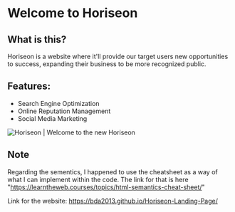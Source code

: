# Welcome to Horiseon

## What is this?
Horiseon is a website where it'll provide our target users new opportunities to success, expanding their business to be more recognized public.

## Features:
* Search Engine Optimization
* Online Reputation Management
* Social Media Marketing

![Horiseon | Welcome to the new Horiseon](https://user-images.githubusercontent.com/129307670/233431516-23654271-f58e-4ad4-91dd-c01f293b877f.png)

## Note
Regarding the sementics, I happened to use the cheatsheet as a way of what I can implement within the code. The link for that is here "https://learntheweb.courses/topics/html-semantics-cheat-sheet/"

Link for the website: https://bda2013.github.io/Horiseon-Landing-Page/
